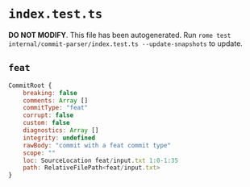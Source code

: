 # `index.test.ts`

**DO NOT MODIFY**. This file has been autogenerated. Run `rome test internal/commit-parser/index.test.ts --update-snapshots` to update.

## `feat`

```javascript
CommitRoot {
	breaking: false
	comments: Array []
	commitType: "feat"
	corrupt: false
	custom: false
	diagnostics: Array []
	integrity: undefined
	rawBody: "commit with a feat commit type"
	scope: ""
	loc: SourceLocation feat/input.txt 1:0-1:35
	path: RelativeFilePath<feat/input.txt>
}
```
